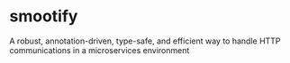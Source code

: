 # smootify
A robust, annotation-driven, type-safe, and efficient way to handle HTTP communications in a microservices environment
